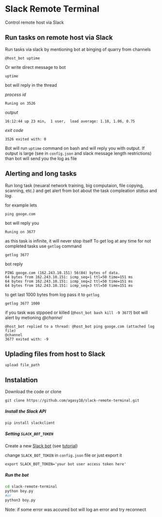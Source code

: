 # Slack Remote Terminal
Control remote host via Slack

## Run tasks on remote host via Slack
Run tasks via slack by mentioning bot at binging of quarry from channels
```
@host_bot uptime
```
Or write direct message to bot
```
uptime
```

bot will reply in the thread

_process id_
```
Runing on 3526
```
_output_
```
16:12:44 up 23 min,  1 user,  load average: 1.18, 1.06, 0.75
```
_exit code_
```
3526 exited with: 0
```

Bot will run `uptime` command on bash and will reply you with output. If output is large (see in `config.json` and slack message length restrictions) than bot will send you the log as file

## Alerting and long tasks
Run long task (neuaral network training, big computaion, file copying, scanning, etc.) and get alert from bot about the task compleation *status* and *log*.

for example lets
```
ping googe.com
```
bot will reply you
```
Runing on 3677
```

as this task is infinite, it will never stop itself
To get log at any time for not completed tasks use `getlog` command

```
getlog 3677
```

bot reply

```
PING googe.com (162.243.10.151) 56(84) bytes of data.
64 bytes from 162.243.10.151: icmp_seq=1 ttl=50 time=151 ms
64 bytes from 162.243.10.151: icmp_seq=2 ttl=50 time=151 ms
64 bytes from 162.243.10.151: icmp_seq=3 ttl=50 time=151 ms
```

to get last 1000 bytes from log pass it to `getlog`
```
getlog 3677 1000
```
if you task was stppoed or killed (`@host_bot bash kill -9 3677`) bot will alert by metioning *@channel*
```
@host_bot replied to a thread: @host_bot ping googe.com (attached log file)
@channel
3677 exited with: -9
```

## Uplading files from host to Slack
```
upload file_path
```

## Instalation
Download the code or clone
```
git clone https://github.com/agasy18/slack-remote-terminal.git
```

##### Install the Slack API
```
pip install slackclient
```

##### Setting `SLACK_BOT_TOKEN`
Create a new [Slack bot](https://api.slack.com/apps/new) (see [tutorial](https://www.fullstackpython.com/blog/build-first-slack-bot-python.html))

change `SLACK_BOT_TOKEN` in `config.json` file or just export it
```
export SLACK_BOT_TOKEN='your bot user access token here'
```

##### Run the bot
```bash
cd slack-remote-terminal
python boy.py
#or
python3 boy.py
```

Note: if some error was accured bot will log an error and try reconnect
